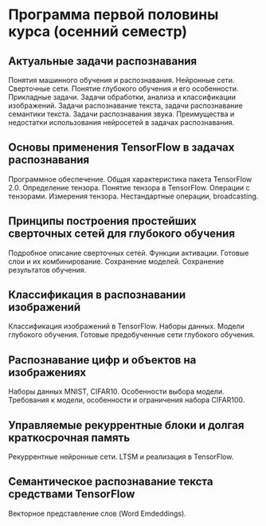 # Программа первой половины курса (осенний семестр)

## Актуальные задачи распознавания
Понятия машинного обучения и распознавания. Нейронные сети. Сверточные сети. Понятие глубокого обучения и его особенности. Прикладные задачи. Задачи обработки, анализа и классификации изображений. Задачи распознавание текста, задачи распознавание семантики текста. Задачи распознавания звука. Преимущества и недостатки использования нейросетей в задачах распознавания.

## Основы применения TensorFlow в задачах распознавания
Программное обеспечение. Общая характеристика пакета TensorFlow 2.0. Определение тензора. Понятие тензора в TensorFlow. Операции с тензорами. Измерения тензора. Нестандартные операции, broadcasting.

## Принципы построения простейших сверточных сетей для глубокого обучения
Подробное описание сверточных сетей. Функции активации. Готовые слои и их комбинирование. Сохранение моделей. Сохранение результатов обучения.

## Классификация в распознавании изображений
Классификация изображений в TensorFlow. Наборы данных. Модели глубокого обучения. Готовые предобученные сети глубокого обучения.

## Распознавание цифр и объектов на изображениях
Наборы данных MNIST, CIFAR10. Особенности выбора модели. Требования к модели, особенности и ограничения набора CIFAR100.

## Управляемые рекуррентные блоки и долгая краткосрочная память
Рекуррентные нейронные сети. LTSM и реализация в TensorFlow.

## Семантическое распознавание текста средствами TensorFlow
Векторное представление слов (Word Emdeddings).
